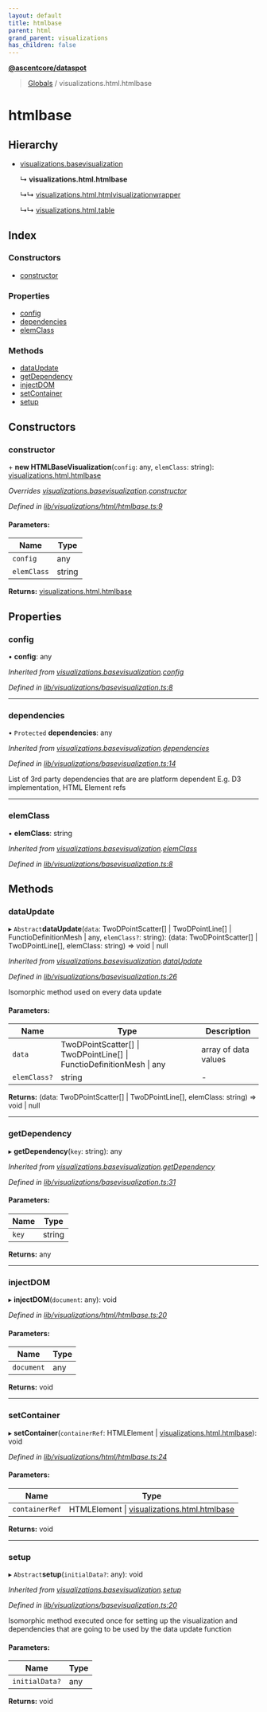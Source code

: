 ```yaml
---
layout: default
title: htmlbase
parent: html
grand_parent: visualizations
has_children: false
---
```


**[@ascentcore/dataspot](../README.md)**

> [Globals](../globals.md) / visualizations.html.htmlbase

# htmlbase

## Hierarchy

* [visualizations.basevisualization](visualizations_basevisualization.md)

  ↳ **visualizations.html.htmlbase**

  ↳↳ [visualizations.html.htmlvisualizationwrapper](visualizations_html_htmlvisualizationwrapper.md)

  ↳↳ [visualizations.html.table](visualizations_html_table.md)

## Index

### Constructors

* [constructor](visualizations_html_htmlbase.md#constructor)

### Properties

* [config](visualizations_html_htmlbase.md#config)
* [dependencies](visualizations_html_htmlbase.md#dependencies)
* [elemClass](visualizations_html_htmlbase.md#elemclass)

### Methods

* [dataUpdate](visualizations_html_htmlbase.md#dataupdate)
* [getDependency](visualizations_html_htmlbase.md#getdependency)
* [injectDOM](visualizations_html_htmlbase.md#injectdom)
* [setContainer](visualizations_html_htmlbase.md#setcontainer)
* [setup](visualizations_html_htmlbase.md#setup)

## Constructors

### constructor

\+ **new HTMLBaseVisualization**(`config`: any, `elemClass`: string): [visualizations.html.htmlbase](visualizations_html_htmlbase.md)

*Overrides [visualizations.basevisualization](visualizations_basevisualization.md).[constructor](visualizations_basevisualization.md#constructor)*

*Defined in [lib/visualizations/html/htmlbase.ts:9](https://github.com/ascentcore/dataspot/blob/46219f5/lib/visualizations/html/htmlbase.ts#L9)*

#### Parameters:

Name | Type |
------ | ------ |
`config` | any |
`elemClass` | string |

**Returns:** [visualizations.html.htmlbase](visualizations_html_htmlbase.md)

## Properties

### config

•  **config**: any

*Inherited from [visualizations.basevisualization](visualizations_basevisualization.md).[config](visualizations_basevisualization.md#config)*

*Defined in [lib/visualizations/basevisualization.ts:8](https://github.com/ascentcore/dataspot/blob/46219f5/lib/visualizations/basevisualization.ts#L8)*

___

### dependencies

• `Protected` **dependencies**: any

*Inherited from [visualizations.basevisualization](visualizations_basevisualization.md).[dependencies](visualizations_basevisualization.md#dependencies)*

*Defined in [lib/visualizations/basevisualization.ts:14](https://github.com/ascentcore/dataspot/blob/46219f5/lib/visualizations/basevisualization.ts#L14)*

List of 3rd party dependencies that are are platform dependent
E.g. D3 implementation, HTML Element refs

___

### elemClass

•  **elemClass**: string

*Inherited from [visualizations.basevisualization](visualizations_basevisualization.md).[elemClass](visualizations_basevisualization.md#elemclass)*

*Defined in [lib/visualizations/basevisualization.ts:8](https://github.com/ascentcore/dataspot/blob/46219f5/lib/visualizations/basevisualization.ts#L8)*

## Methods

### dataUpdate

▸ `Abstract`**dataUpdate**(`data`: TwoDPointScatter[] \| TwoDPointLine[] \| FunctioDefinitionMesh \| any, `elemClass?`: string): (data: TwoDPointScatter[] \| TwoDPointLine[], elemClass: string) => void \| null

*Inherited from [visualizations.basevisualization](visualizations_basevisualization.md).[dataUpdate](visualizations_basevisualization.md#dataupdate)*

*Defined in [lib/visualizations/basevisualization.ts:26](https://github.com/ascentcore/dataspot/blob/46219f5/lib/visualizations/basevisualization.ts#L26)*

Isomorphic method used on every data update

#### Parameters:

Name | Type | Description |
------ | ------ | ------ |
`data` | TwoDPointScatter[] \| TwoDPointLine[] \| FunctioDefinitionMesh \| any | array of data values  |
`elemClass?` | string | - |

**Returns:** (data: TwoDPointScatter[] \| TwoDPointLine[], elemClass: string) => void \| null

___

### getDependency

▸ **getDependency**(`key`: string): any

*Inherited from [visualizations.basevisualization](visualizations_basevisualization.md).[getDependency](visualizations_basevisualization.md#getdependency)*

*Defined in [lib/visualizations/basevisualization.ts:31](https://github.com/ascentcore/dataspot/blob/46219f5/lib/visualizations/basevisualization.ts#L31)*

#### Parameters:

Name | Type |
------ | ------ |
`key` | string |

**Returns:** any

___

### injectDOM

▸ **injectDOM**(`document`: any): void

*Defined in [lib/visualizations/html/htmlbase.ts:20](https://github.com/ascentcore/dataspot/blob/46219f5/lib/visualizations/html/htmlbase.ts#L20)*

#### Parameters:

Name | Type |
------ | ------ |
`document` | any |

**Returns:** void

___

### setContainer

▸ **setContainer**(`containerRef`: HTMLElement \| [visualizations.html.htmlbase](visualizations_html_htmlbase.md)): void

*Defined in [lib/visualizations/html/htmlbase.ts:24](https://github.com/ascentcore/dataspot/blob/46219f5/lib/visualizations/html/htmlbase.ts#L24)*

#### Parameters:

Name | Type |
------ | ------ |
`containerRef` | HTMLElement \| [visualizations.html.htmlbase](visualizations_html_htmlbase.md) |

**Returns:** void

___

### setup

▸ `Abstract`**setup**(`initialData?`: any): void

*Inherited from [visualizations.basevisualization](visualizations_basevisualization.md).[setup](visualizations_basevisualization.md#setup)*

*Defined in [lib/visualizations/basevisualization.ts:20](https://github.com/ascentcore/dataspot/blob/46219f5/lib/visualizations/basevisualization.ts#L20)*

Isomorphic method executed once for setting up the visualization and dependencies
that are going to be used by the data update function

#### Parameters:

Name | Type |
------ | ------ |
`initialData?` | any |

**Returns:** void

